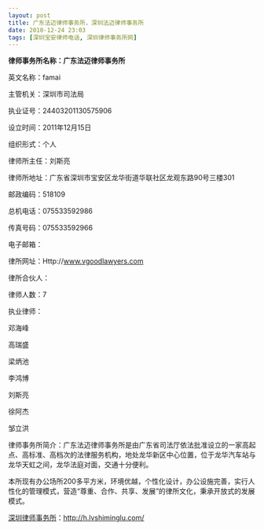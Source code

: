 ```yaml
---
layout: post
title: 广东法迈律师事务所，深圳法迈律师事务所
date: 2010-12-24 23:03
tags: [深圳宝安律师电话, 深圳律师事务所网]
---
```

<strong>律师事务所名称：广东法迈律师事务所</strong>

英文名称：famai

主管机关：深圳市司法局

执业证号：24403201130575906

设立时间：2011年12月15日

组织形式：个人

律师所主任：刘斯亮

律师所地址：广东省深圳市宝安区龙华街道华联社区龙观东路90号三楼301

邮政编码：518109

总机电话：075533592986

传真号码：075533592966

电子邮箱：

律所网址：Http://www.vgoodlawyers.com

律所合伙人：

律师人数：7

执业律师：

邓海峰

高瑞盛

梁炳池

李鸿博

刘斯亮

徐阿杰

邹立洪

律师事务所简介：广东法迈律师事务所是由广东省司法厅依法批准设立的一家高起点、高标准、高档次的法律服务机构，地处龙华新区中心位置，位于龙华汽车站与龙华天虹之间，龙华法庭对面，交通十分便利。

本所现有办公场所200多平方米，环境优越，个性化设计，办公设施完善，实行人性化的管理模式，营造“尊重、合作、共享、发展”的律所文化，秉承开放式的发展模式。



<a href="http://h.lvshiminglu.com/">深圳律师事务所</a>：<a href="http://h.lvshiminglu.com/">http://h.lvshiminglu.com/</a>

